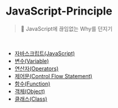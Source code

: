 # JavaScript-Principle

> 🤔 JavaScript에 끊임없는 Why를 던지기

<br/>

- [자바스크립트(JavaScript)](/Principles/01_JavaScript.md)
- [변수(Variable)](/Principles/02_Variable.md)
- [연산자(Operators)](/Principles/03_Operators.md)
- [제어문(Control Flow Statement)](/Principles/04_Control_Flow_Statement.md)
- [함수(Function)](/Principles/05_Function.md)
- [객체(Object)](/Principles/06_Object.md)
- [클래스(Class)](/Principles/07_Class.md)
